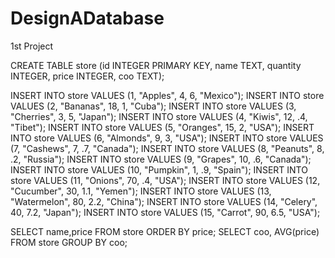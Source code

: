 # DesignADatabase
 1st Project

CREATE TABLE store (id INTEGER PRIMARY KEY, name TEXT, quantity INTEGER, price INTEGER, coo TEXT);

INSERT INTO store VALUES (1, "Apples", 4, 6, "Mexico");
INSERT INTO store VALUES (2, "Bananas", 18, 1, "Cuba");
INSERT INTO store VALUES (3, "Cherries", 3, 5, "Japan");
INSERT INTO store VALUES (4, "Kiwis", 12, .4, "Tibet");
INSERT INTO store VALUES (5, "Oranges", 15, 2, "USA");
INSERT INTO store VALUES (6, "Almonds", 9, 3, "USA");
INSERT INTO store VALUES (7, "Cashews", 7, .7, "Canada");
INSERT INTO store VALUES (8, "Peanuts", 8, .2, "Russia");
INSERT INTO store VALUES (9, "Grapes", 10, .6, "Canada");
INSERT INTO store VALUES (10, "Pumpkin", 1, .9, "Spain");
INSERT INTO store VALUES (11, "Onions", 70, .4, "USA");
INSERT INTO store VALUES (12, "Cucumber", 30, 1.1, "Yemen");
INSERT INTO store VALUES (13, "Watermelon", 80, 2.2, "China");
INSERT INTO store VALUES (14, "Celery", 40, 7.2, "Japan");
INSERT INTO store VALUES (15, "Carrot", 90, 6.5, "USA");

SELECT name,price FROM store ORDER BY price;
SELECT coo, AVG(price) FROM store GROUP BY coo;
